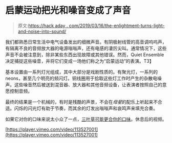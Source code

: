# 启蒙运动把光和噪音变成了声音

> 原文:[https://hack aday . com/2019/03/16/the-enlightment-turns-light-and-noise-into-sound/](https://hackaday.com/2019/03/16/the-enlightenment-turns-light-and-noise-into-sound/)

我们都熟悉日常生活中电气设备发出的细微声音。有阴极射线管的高音调呜呜声，有隔离不良的音频放大器的电源嗡嗡声，还有电感的凄厉尖叫。通常情况下，这些声音不会被注意到，除非某些东西出现故障或其他错误。然而，Quiet Ensemble 决定捕捉这些噪音，并将它们变成一场他们称之为“启蒙运动”的表演。T3】

基本设置由一系列灯光组成，其中大部分是戏剧性质的。有聚光灯，一系列的 neons，甚至几个明亮的频闪灯。铜线圈用于拾取这些灯工作时产生的杂散电噪声。这些噪音然后被送到混音器、放大器和其他音频设备，让表演者按照自己的意愿控制音频。

最终的结果是一个机械的，有时是残酷的声景，不会在*母星*的配乐上听起来不合适。闪烁的闪光灯有助于节奏，而其余的灯发出嗡嗡声和哀鸣声来填充合奏。

如果它对你的口味来说太小众了一点，[三叶草可能更合你的口味](https://hackaday.com/2018/10/19/return-of-the-infamous-triforium/)。休息后的视频。

[https://player.vimeo.com/video/113527001](https://player.vimeo.com/video/113527001)